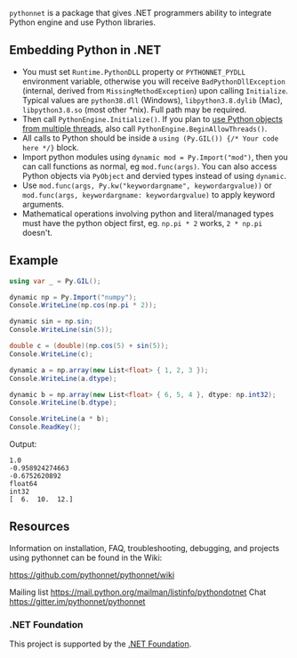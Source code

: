 `pythonnet` is a package that gives .NET programmers ability to
integrate Python engine and use Python libraries.

## Embedding Python in .NET

-  You must set `Runtime.PythonDLL` property or `PYTHONNET_PYDLL` environment variable,
   otherwise you will receive `BadPythonDllException`
   (internal, derived from `MissingMethodException`) upon calling `Initialize`.
   Typical values are `python38.dll` (Windows), `libpython3.8.dylib` (Mac),
   `libpython3.8.so` (most other *nix). Full path may be required.
-  Then call `PythonEngine.Initialize()`. If you plan to [use Python objects from
   multiple threads](https://github.com/pythonnet/pythonnet/wiki/Threading),
   also call `PythonEngine.BeginAllowThreads()`.
-  All calls to Python should be inside a
   `using (Py.GIL()) {/* Your code here */}` block.
-  Import python modules using `dynamic mod = Py.Import("mod")`, then
   you can call functions as normal, eg `mod.func(args)`.
   You can also access Python objects via `PyObject` and dervied types
   instead of using `dynamic`.
-  Use `mod.func(args, Py.kw("keywordargname", keywordargvalue))` or
   `mod.func(args, keywordargname: keywordargvalue)` to apply keyword
   arguments.
-  Mathematical operations involving python and literal/managed types
   must have the python object first, eg. `np.pi * 2` works,
   `2 * np.pi` doesn't.

## Example

```csharp
using var _ = Py.GIL();

dynamic np = Py.Import("numpy");
Console.WriteLine(np.cos(np.pi * 2));

dynamic sin = np.sin;
Console.WriteLine(sin(5));

double c = (double)(np.cos(5) + sin(5));
Console.WriteLine(c);

dynamic a = np.array(new List<float> { 1, 2, 3 });
Console.WriteLine(a.dtype);

dynamic b = np.array(new List<float> { 6, 5, 4 }, dtype: np.int32);
Console.WriteLine(b.dtype);

Console.WriteLine(a * b);
Console.ReadKey();
```

Output:

```
1.0
-0.958924274663
-0.6752620892
float64
int32
[  6.  10.  12.]
```



## Resources

Information on installation, FAQ, troubleshooting, debugging, and
projects using pythonnet can be found in the Wiki:

https://github.com/pythonnet/pythonnet/wiki

Mailing list
    https://mail.python.org/mailman/listinfo/pythondotnet
Chat
    https://gitter.im/pythonnet/pythonnet

### .NET Foundation

This project is supported by the [.NET Foundation](https://dotnetfoundation.org).
